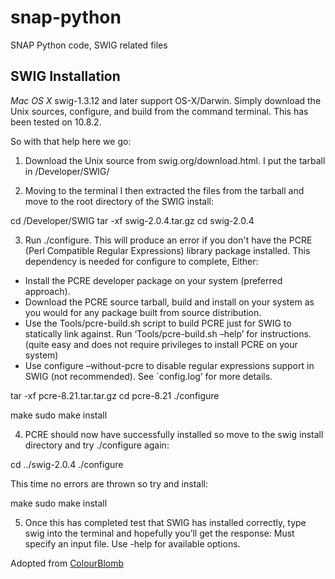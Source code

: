 snap-python
===========

SNAP Python code, SWIG related files

SWIG Installation
-----------------

*Mac OS X*
swig-1.3.12 and later support OS-X/Darwin. Simply download the Unix sources, configure, and build from the command terminal. This has been tested on 10.8.2.

So with that help here we go:

1. Download the Unix source from swig.org/download.html. I put the tarball in /Developer/SWIG/

2. Moving to the terminal I then extracted the files from the tarball and move to the root directory of the SWIG install:

cd /Developer/SWIG
tar -xf swig-2.0.4.tar.gz
cd swig-2.0.4

3. Run ./configure.  This will produce an error if you don't have the PCRE (Perl Compatible Regular Expressions) library package installed. 
This dependency is needed for configure to complete, Either:
- Install the PCRE developer package on your system (preferred approach).
- Download the PCRE source tarball, build and install on your system
as you would for any package built from source distribution.
- Use the Tools/pcre-build.sh script to build PCRE just for SWIG to statically
link against. Run ‘Tools/pcre-build.sh –help’ for instructions.
(quite easy and does not require privileges to install PCRE on your system)
- Use configure –without-pcre to disable regular expressions support in SWIG
(not recommended).
See `config.log’ for more details.

tar -xf pcre-8.21.tar.tar.gz
cd pcre-8.21
./configure

make
sudo make install

4. PCRE should now have successfully installed so move to the swig install directory and try ./configure again:

cd ../swig-2.0.4
./configure

This time no errors are thrown so try and install:

make
sudo make install

5. Once this has completed test that SWIG has installed correctly, type swig into the terminal and hopefully you’ll get the response:
  Must specify an input file. Use -help for available options.

Adopted from [ColourBlomb](http://blog.colourbomb.net/?p=49)

